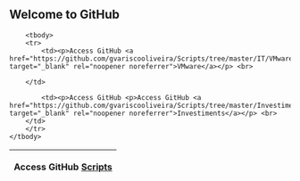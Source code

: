 ## Welcome to GitHub

<html>
<head>
<link rel="stylesheet" href="https://stackpath.bootstrapcdn.com/bootstrap/4.4.1/css/bootstrap.min.css">
</head>
  
<table class="table table-striped table-bordered table-hover table-condensed" id="table-mutasi" class="zebra" style="max-width:900px;">
	<thead>
		<tr>
			<th><p>Access GitHub <a href="https://github.com/gvariscooliveira/scripts/" target="_blank" rel="noopener noreferrer">Scripts</a></p></th>
		</tr>
	</thead>

	
		<tbody>
		<tr>
			<td><p>Access GitHub <a href="https://github.com/gvariscooliveira/Scripts/tree/master/IT/VMware" target="_blank" rel="noopener noreferrer">VMware</a></p> <br>

		</td>
			
			<td><p>Access GitHub <p>Access GitHub <a href="https://github.com/gvariscooliveira/Scripts/tree/master/Investiments/B3" target="_blank" rel="noopener noreferrer">Investiments</a></p> <br>
		</td>
		</tr>
	</tbody>
		
	
	  



